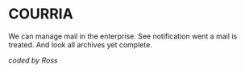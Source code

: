 COURRIA
========

We can manage mail in the enterprise. See notification went a mail is treated. And look all archives yet complete.

_coded by Ross_